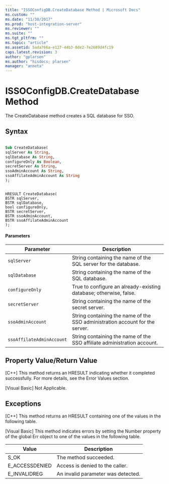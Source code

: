 ```yaml
---
title: "ISSOConfigDB.CreateDatabase Method | Microsoft Docs"
ms.custom: ""
ms.date: "11/30/2017"
ms.prod: "host-integration-server"
ms.reviewer: ""
ms.suite: ""
ms.tgt_pltfrm: ""
ms.topic: "article"
ms.assetid: 5ada766a-e127-44b3-8de2-7e2689d4fc19
caps.latest.revision: 3
author: "gplarsen"
ms.author: "hisdocs; plarsen"
manager: "anneta"
---
```

# ISSOConfigDB.CreateDatabase Method
The CreateDatabase method creates a SQL database for SSO.  

## Syntax  

```vb  

Sub CreateDatabase(  
sqlServer As String,   
sqlDatabase As String,   
configureOnly As Boolean,   
secretServer As String,   
ssoAdminAccount As String,   
ssoAffilateAdminAccount As String  
);  
```  

```cpp#  

HRESULT CreateDatabase(  
BSTR sqlServer,   
BSTR sqlDatabase,   
bool configureOnly,   
BSTR secretServer,   
BSTR ssoAdminAccount,   
BSTR ssoAffilateAdminAccount  
);  
```  

#### Parameters  

|Parameter|Description|  
|---------------|-----------------|  
|`sqlServer`|String containing the name of the SQL server for the database.|  
|`sqlDatabase`|String containing the name of the SQL database.|  
|`configureOnly`|True to configure an already-existing database; otherwise, false.|  
|`secretServer`|String containing the name of the secret server.|  
|`ssoAdminAccount`|String containing the name of the SSO administration account for the server.|  
|`ssoAffilateAdminAccount`|String containing the name of the SSO affiliate administration account.|  

## Property Value/Return Value  
 [C++] This method returns an HRESULT indicating whether it completed successfully. For more details, see the Error Values section.  

 [Visual Basic] Not Applicable.  

## Exceptions  
 [C++] This method returns an HRESULT containing one of the values in the following table.  

 [Visual Basic] This method indicates errors by setting the Number property of the global Err object to one of the values in the following table.  


|     Value      |            Description             |
|----------------|------------------------------------|
|      S_OK      |       The method succeeded.        |
| E_ACCESSDENIED |  Access is denied to the caller.   |
|  E_INVALIDREG  | An invalid parameter was detected. |

